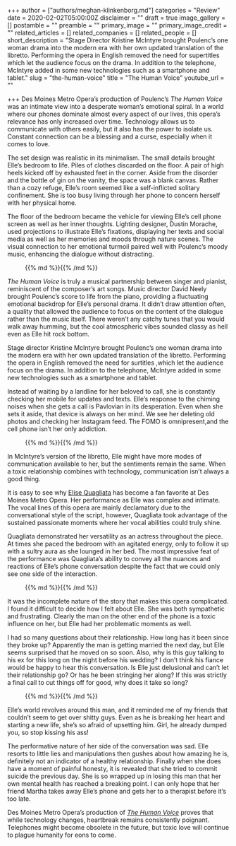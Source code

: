 +++
author = ["authors/meghan-klinkenborg.md"]
categories = "Review"
date = 2020-02-02T05:00:00Z
disclaimer = ""
draft = true
image_gallery = []
postamble = ""
preamble = ""
primary_image = ""
primary_image_credit = ""
related_articles = []
related_companies = []
related_people = []
short_description = "Stage Director Kristine McIntyre brought Poulenc’s one woman drama into the modern era with her own updated translation of the libretto. Performing the opera in English removed the need for supertitles which let the audience focus on the drama. In addition to the telephone, McIntyre added in some new technologies such as a smartphone and tablet."
slug = "the-human-voice"
title = "The Human Voice"
youtube_url = ""

+++
Des Moines Metro Opera’s production of Poulenc’s _The Human Voice_ was an intimate view into a desperate woman’s emotional spiral. In a world where our phones dominate almost every aspect of our lives, this opera’s relevance has only increased over time. Technology allows us to communicate with others easily, but it also has the power to isolate us. Constant connection can be a blessing and a curse, especially when it comes to love.

The set design was realistic in its minimalism. The small details brought Elle’s bedroom to life. Piles of clothes discarded on the floor. A pair of high heels kicked off by exhausted feet in the corner. Aside from the disorder and the bottle of gin on the vanity, the space was a blank canvas. Rather than a cozy refuge, Elle’s room seemed like a self-inflicted solitary confinement. She is too busy living through her phone to concern herself with her physical home.

The floor of the bedroom became the vehicle for viewing Elle’s cell phone screen as well as her inner thoughts. Lighting designer, Dustin Morache, used projections to illustrate Elle’s fixations, displaying her texts and social media as well as her memories and moods through nature scenes. The visual connection to her emotional turmoil paired well with Poulenc’s moody music, enhancing the dialogue without distracting.

<figure data-type-"image">{{% md %}}{{% /md %}}

<figcaption></figcaption>

</figure>

_The Human Voice_ is truly a musical partnership between singer and pianist, reminiscent of the composer’s art songs. Music director David Neely brought Poulenc’s score to life from the piano, providing a fluctuating emotional backdrop for Elle’s personal drama. It didn’t draw attention often, a quality that allowed the audience to focus on the content of the dialogue rather than the music itself. There weren’t any catchy tunes that you would walk away humming, but the cool atmospheric vibes sounded classy as hell even as Elle hit rock bottom.

Stage director Kristine McIntyre brought Poulenc’s one woman drama into the modern era with her own updated translation of the libretto. Performing the opera in English removed the need for surtitles ,which let the audience focus on the drama. In addition to the telephone, McIntyre added in some new technologies such as a smartphone and tablet.

Instead of waiting by a landline for her beloved to call, she is constantly checking her mobile for updates and texts. Elle’s response to the chiming noises when she gets a call is Pavlovian in its desperation. Even when she sets it aside, that device is always on her mind. We see her deleting old photos and checking her Instagram feed. The FOMO is omnipresent,and the cell phone isn’t her only addiction.

<figure data-type-"image">{{% md %}}{{% /md %}}

<figcaption></figcaption>

</figure>

In McIntyre’s version of the libretto, Elle might have more modes of communication available to her, but the sentiments remain the same. When a toxic relationship combines with technology, communication isn’t always a good thing.

It is easy to see why [Elise Quagliata](/scene/people/elise-quagliata/) has become a fan favorite at Des Moines Metro Opera. Her performance as Elle was complex and intimate. The vocal lines of this opera are mainly declamatory due to the conversational style of the script, however, Quagliata took advantage of the sustained passionate moments where her vocal abilities could truly shine.

Quagliata demonstrated her versatility as an actress throughout the piece. At times she paced the bedroom with an agitated energy, only to follow it up with a sultry aura as she lounged in her bed. The most impressive feat of the performance was Quagliata’s ability to convey all the nuances and reactions of Elle’s phone conversation despite the fact that we could only see one side of the interaction.

<figure data-type-"image">{{% md %}}{{% /md %}}

<figcaption></figcaption>

</figure>

It was the incomplete nature of the story that makes this opera complicated. I found it difficult to decide how I felt about Elle. She was both sympathetic and frustrating. Clearly the man on the other end of the phone is a toxic influence on her, but Elle had her problematic moments as well.

I had so many questions about their relationship. How long has it been since they broke up? Apparently the man is getting married the next day, but Elle seems surprised that he moved on so soon. Also, why is this guy talking to his ex for this long on the night before his wedding? I don’t think his fiance would be happy to hear this conversation. Is Elle just delusional and can’t let their relationship go? Or has he been stringing her along? If this was strictly a final call to cut things off for good, why does it take so long?

<figure data-type-"image">{{% md %}}{{% /md %}}

<figcaption></figcaption>

</figure>

Elle’s world revolves around this man, and it reminded me of my friends that couldn’t seem to get over shitty guys. Even as he is breaking her heart and starting a new life, she’s so afraid of upsetting him. Girl, he already dumped you, so stop kissing his ass!

The performative nature of her side of the conversation was sad. Elle resorts to little lies and manipulations then gushes about how amazing he is, definitely not an indicator of a healthy relationship. Finally when she does have a moment of painful honesty, it is revealed that she tried to commit suicide the previous day. She is so wrapped up in losing this man that her own mental health has reached a breaking point. I can only hope that her friend Martha takes away Elle’s phone and gets her to a therapist before it’s too late.

Des Moines Metro Opera’s production of [_The Human Voice_](http://desmoinesmetroopera.org/productions/lavoixhumaine/) proves that while technology changes, heartbreak remains consistently poignant. Telephones might become obsolete in the future, but toxic love will continue to plague humanity for eons to come.